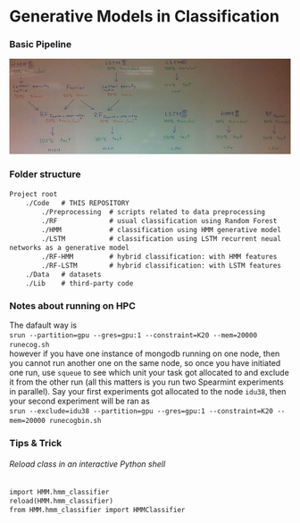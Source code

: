 # Generative Models in Classification

### Basic Pipeline
<img src="Documentation/Figures/basicpipeline.png" width="728px" />

### Folder structure
```
Project root
    ./Code   # THIS REPOSITORY
        ./Preprocessing  # scripts related to data preprocessing 
        ./RF             # usual classification using Random Forest
        ./HMM            # classification using HMM generative model
        ./LSTM           # classification using LSTM recurrent neual networks as a generative model
        ./RF-HMM         # hybrid classification: with HMM features
        ./RF-LSTM        # hybrid classification: with LSTM features
    ./Data   # datasets
    ./Lib    # third-party code
```

### Notes about running on HPC

The dafault way is  
`srun --partition=gpu --gres=gpu:1 --constraint=K20 --mem=20000 runecog.sh`  
however if you have one instance of mongodb running on one node, then you cannot run another one on the same node, so once you have initiated one run, use `squeue` to see which unit your task got allocated to and exclude it from the other run (all this matters is you run two Spearmint experiments in parallel). Say your first experiments got allocated to the node `idu38`, then your second experiment will be ran as  
`srun --exclude=idu38 --partition=gpu --gres=gpu:1 --constraint=K20 --mem=20000 runecogbin.sh`

### Tips & Trick

###### Reload class in an interactive Python shell
```
import HMM.hmm_classifier
reload(HMM.hmm_classifier)
from HMM.hmm_classifier import HMMClassifier
```
